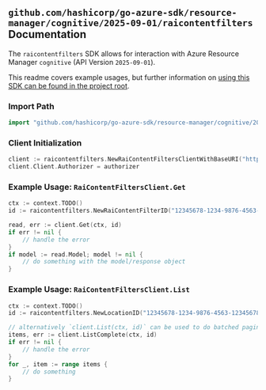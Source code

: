 
## `github.com/hashicorp/go-azure-sdk/resource-manager/cognitive/2025-09-01/raicontentfilters` Documentation

The `raicontentfilters` SDK allows for interaction with Azure Resource Manager `cognitive` (API Version `2025-09-01`).

This readme covers example usages, but further information on [using this SDK can be found in the project root](https://github.com/hashicorp/go-azure-sdk/tree/main/docs).

### Import Path

```go
import "github.com/hashicorp/go-azure-sdk/resource-manager/cognitive/2025-09-01/raicontentfilters"
```


### Client Initialization

```go
client := raicontentfilters.NewRaiContentFiltersClientWithBaseURI("https://management.azure.com")
client.Client.Authorizer = authorizer
```


### Example Usage: `RaiContentFiltersClient.Get`

```go
ctx := context.TODO()
id := raicontentfilters.NewRaiContentFilterID("12345678-1234-9876-4563-123456789012", "locationName", "raiContentFilterName")

read, err := client.Get(ctx, id)
if err != nil {
	// handle the error
}
if model := read.Model; model != nil {
	// do something with the model/response object
}
```


### Example Usage: `RaiContentFiltersClient.List`

```go
ctx := context.TODO()
id := raicontentfilters.NewLocationID("12345678-1234-9876-4563-123456789012", "locationName")

// alternatively `client.List(ctx, id)` can be used to do batched pagination
items, err := client.ListComplete(ctx, id)
if err != nil {
	// handle the error
}
for _, item := range items {
	// do something
}
```
